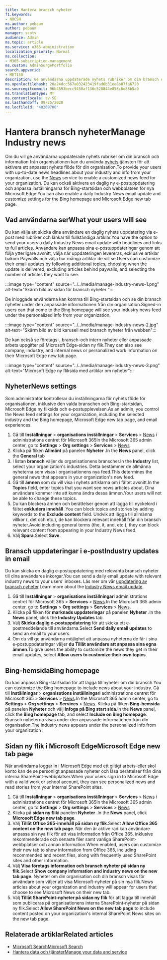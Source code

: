 ```yaml
---
title: Hantera bransch nyheter
f1.keywords:
- NOCSH
ms.author: pebaum
author: pebaum
manager: scotv
audience: Admin
ms.topic: article
ms.service: o365-administration
localization_priority: Normal
ms.collection:
- M365-subscription-management
ms.custom: AdminSurgePortfolio
search.appverid:
- MET150
description: Ge användarna uppdaterade nyhets rubriker om din bransch och information från din organisation, Använd nyhets tjänsten för att aktivera ett anpassat nyhets flöde för din organisation.
ms.openlocfilehash: 20a24dcc567a032423419fad6b31ee8b87fa6720
ms.sourcegitcommit: 96b4593becc9450af136c528844e858c6e88b5a9
ms.translationtype: MT
ms.contentlocale: sv-SE
ms.lasthandoff: 09/25/2020
ms.locfileid: "48269700"
---
```

# <a name="manage-industry-news"></a><span data-ttu-id="c9bc7-103">Hantera bransch nyheter</span><span class="sxs-lookup"><span data-stu-id="c9bc7-103">Manage Industry news</span></span>

<span data-ttu-id="c9bc7-104">Om du vill ge användarna uppdaterade nyhets rubriker om din bransch och information från organisationen kan du använda [nyhets](https://admin.microsoft.com/adminportal/home?#/Settings/Services/:/Settings/L1/BingNews) tjänsten för att aktivera ett anpassat nyhets flöde för din organisation.</span><span class="sxs-lookup"><span data-stu-id="c9bc7-104">To provide your users with up-to-date news headlines about your industry and info from your organization, use the [News](https://admin.microsoft.com/adminportal/home?#/Settings/Services/:/Settings/L1/BingNews) service to enable a customized news feed for your organization.</span></span> <span data-ttu-id="c9bc7-105">Du kan också aktivera en daglig ny e-postuppdatering och anpassa inställningarna för Bing-startsidan och webbplatsen för nya Microsoft Edge.</span><span class="sxs-lookup"><span data-stu-id="c9bc7-105">You can also enable a daily Industry News email update and customize settings for the Bing homepage and Microsoft Edge new tab page.</span></span>

## <a name="what-your-users-will-see"></a><span data-ttu-id="c9bc7-106">Vad användarna ser</span><span class="sxs-lookup"><span data-stu-id="c9bc7-106">What your users will see</span></span>

<span data-ttu-id="c9bc7-107">Du kan välja att skicka dina användare en daglig nyhets uppdatering via e-post med rubriker och länkar till fullständiga artiklar.</span><span class="sxs-lookup"><span data-stu-id="c9bc7-107">You have the option to send your users a daily Industry News email update with headlines and links to full articles.</span></span> <span data-ttu-id="c9bc7-108">Användare kan anpassa sina e-postuppdateringar genom att följa ytterligare avsnitt, välja när uppdateringen levereras, exklusive artiklar bakom Paywalls och välja hur många artiklar de vill se.</span><span class="sxs-lookup"><span data-stu-id="c9bc7-108">Users can customize their email updates by following additional topics, choosing when the update is delivered, excluding articles behind paywalls, and selecting the number of articles they want to see.</span></span>

:::image type="content" source="../../media/manage-industry-news-1.png" alt-text="Skärm bild av sidan för bransch nyheter ":::

<span data-ttu-id="c9bc7-110">De inloggade användarna kan komma till Bing-startsidan och se din bransch nyheter under den anpassade informationen från din organisation.</span><span class="sxs-lookup"><span data-stu-id="c9bc7-110">Signed-in users can that come to the Bing homepage will see your industry news feed under the personalized info from your organization.</span></span>

:::image type="content" source="../../media/manage-industry-news-2.jpg" alt-text="Skärm bild av bild karusell med bransch nyheter från webben":::

<span data-ttu-id="c9bc7-112">De kan också se företags-, bransch-och intern nyheter eller anpassade arbets uppgifter på Microsoft Edge-sidan ny flik.</span><span class="sxs-lookup"><span data-stu-id="c9bc7-112">They can also see company, industry, and internal news or personalized work information on their Microsoft Edge new tab page.</span></span>

:::image type="content" source="../../media/manage-industry-news-3.png" alt-text="Microsoft Edge ny fliksida med artiklar om nyheter":::

## <a name="news-settings"></a><span data-ttu-id="c9bc7-114">Nyheter</span><span class="sxs-lookup"><span data-stu-id="c9bc7-114">News settings</span></span>

<span data-ttu-id="c9bc7-115">Som administratör kontrollerar du inställningarna för nyhets flöde för organisationen, inklusive den valda branschen och Bing-startsidan, Microsoft Edge ny fliksida och e-postupplevelsen.</span><span class="sxs-lookup"><span data-stu-id="c9bc7-115">As an admin, you control the News feed settings for your organization, including the selected industry and the Bing homepage, Microsoft Edge new tab page, and email experiences.</span></span>

1. <span data-ttu-id="c9bc7-116">Gå till **Inställningar**  >  **organisations inställningar**  >  **Services**  >  [News](https://admin.microsoft.com/adminportal/home?#/Settings/Services/:/Settings/L1/BingNews) i administrations centret för Microsoft 365</span><span class="sxs-lookup"><span data-stu-id="c9bc7-116">In the Microsoft 365 admin center, go to **Settings** > **Org settings** > **Services** > [News](https://admin.microsoft.com/adminportal/home?#/Settings/Services/:/Settings/L1/BingNews)</span></span>
2. <span data-ttu-id="c9bc7-117">Klicka på fliken **Allmänt** på panelen **Nyheter** .</span><span class="sxs-lookup"><span data-stu-id="c9bc7-117">In the **News** panel, click the **General** tab</span></span>
3. <span data-ttu-id="c9bc7-118">I listan **bransch** väljer du organisationens branscher.</span><span class="sxs-lookup"><span data-stu-id="c9bc7-118">In the **Industry** list, select your organization's industries.</span></span> <span data-ttu-id="c9bc7-119">Detta bestämmer de allmänna nyheterna som visas i organisationens nya feed.</span><span class="sxs-lookup"><span data-stu-id="c9bc7-119">This determines the general news that appears in your organization's new feed.</span></span>
4. <span data-ttu-id="c9bc7-120">Gå till **ämnen** som du vill visa i nyhets artiklarna om i fältet avsnitt.</span><span class="sxs-lookup"><span data-stu-id="c9bc7-120">In the **Topics** field, enter topics that you want see news articles about.</span></span> <span data-ttu-id="c9bc7-121">Dina användare kommer inte att kunna ändra dessa ämnen.</span><span class="sxs-lookup"><span data-stu-id="c9bc7-121">Your users will not be able to change these topics.</span></span>
5. <span data-ttu-id="c9bc7-122">Du kan blockera ämnen och berättelser genom att lägga till nyckelord i fältet **exkludera innehåll** .</span><span class="sxs-lookup"><span data-stu-id="c9bc7-122">You can block topics and stories by adding keywords to the **Exclude content** field.</span></span> <span data-ttu-id="c9bc7-123">Undvik att lägga till allmänna villkor (, det och etc.), de kan blockera relevant innehåll från din bransch nyheter.</span><span class="sxs-lookup"><span data-stu-id="c9bc7-123">Avoid including general terms (the, it, and, etc.), they can block relevant content from appearing in your Industry News feed.</span></span>
6. <span data-ttu-id="c9bc7-124">Välj **Spara**.</span><span class="sxs-lookup"><span data-stu-id="c9bc7-124">Select **Save**.</span></span>

## <a name="industry-updates-in-email"></a><span data-ttu-id="c9bc7-125">Bransch uppdateringar i e-post</span><span class="sxs-lookup"><span data-stu-id="c9bc7-125">Industry updates in email</span></span>

<span data-ttu-id="c9bc7-126">Du kan skicka en daglig e-postuppdatering med relevanta bransch nyheter till dina användares inkorgar.</span><span class="sxs-lookup"><span data-stu-id="c9bc7-126">You can send a daily email update with relevant industry news to your users' inboxes.</span></span> <span data-ttu-id="c9bc7-127">Läs mer om vår [uppdatering av bransch nyheter](https://newspro.microsoft.com/baw/faq).</span><span class="sxs-lookup"><span data-stu-id="c9bc7-127">Learn more about the [Industry News email update](https://newspro.microsoft.com/baw/faq).</span></span>

1. <span data-ttu-id="c9bc7-128">Gå till **Inställningar**  >  **organisations inställningar**i administrations centret för Microsoft 365  >  **Services**  >  [News](https://admin.microsoft.com/adminportal/home?#/Settings/Services/:/Settings/L1/BingNews).</span><span class="sxs-lookup"><span data-stu-id="c9bc7-128">In the Microsoft 365 admin center, go to **Settings** > **Org settings** > **Services** > [News](https://admin.microsoft.com/adminportal/home?#/Settings/Services/:/Settings/L1/BingNews).</span></span>
2. <span data-ttu-id="c9bc7-129">Klicka på fliken för **marknads uppdateringar** på panelen **Nyheter** .</span><span class="sxs-lookup"><span data-stu-id="c9bc7-129">In the **News** panel, click the **Industry Updates** tab.</span></span>
3. <span data-ttu-id="c9bc7-130">Välj **Skicka daglig e-postuppdatering** för att skicka ett e-postmeddelande till användarna.</span><span class="sxs-lookup"><span data-stu-id="c9bc7-130">Select **Send daily email updates** to send an email to your users.</span></span>
4. <span data-ttu-id="c9bc7-131">Om du vill ge användarna möjlighet att anpassa nyheterna de får i sina e-postuppdateringar väljer **du Tillåt användare att anpassa sina egna ämnen**.</span><span class="sxs-lookup"><span data-stu-id="c9bc7-131">To give users the ability to customize the news they get in their email updates, select **Allow users to customize their own topics**.</span></span>

## <a name="bing-homepage"></a><span data-ttu-id="c9bc7-132">Bing-hemsida</span><span class="sxs-lookup"><span data-stu-id="c9bc7-132">Bing homepage</span></span>

<span data-ttu-id="c9bc7-133">Du kan anpassa Bing-startsidan för att lägga till nyheter om din bransch.</span><span class="sxs-lookup"><span data-stu-id="c9bc7-133">You can customize the Bing homepage to include news about your industry.</span></span> <span data-ttu-id="c9bc7-134">Gå till **Inställningar**  >  **organisations inställningar**i administrations centret för Microsoft 365  >  **Services**  >  [News](https://admin.microsoft.com/adminportal/home?#/Settings/Services/:/Settings/L1/BingNews).</span><span class="sxs-lookup"><span data-stu-id="c9bc7-134">In the Microsoft 365 admin center, go to **Settings** > **Org settings** > **Services** > [News](https://admin.microsoft.com/adminportal/home?#/Settings/Services/:/Settings/L1/BingNews).</span></span> <span data-ttu-id="c9bc7-135">Klicka på fliken **Bing-hemsida** på panelen **Nyheter** och välj **Infoga på Bing start sida**.</span><span class="sxs-lookup"><span data-stu-id="c9bc7-135">In the **News** panel, click the **Bing homepage** tab, and select **Include on Bing homepage**.</span></span> <span data-ttu-id="c9bc7-136">Bransch nyheterna visas under den anpassade informationen från din organisation.</span><span class="sxs-lookup"><span data-stu-id="c9bc7-136">The industry news appears under the personalized info from your organization .</span></span>

## <a name="microsoft-edge-new-tab-page"></a><span data-ttu-id="c9bc7-137">Sidan ny flik i Microsoft Edge</span><span class="sxs-lookup"><span data-stu-id="c9bc7-137">Microsoft Edge new tab page</span></span>

<span data-ttu-id="c9bc7-138">När användarna loggar in i Microsoft Edge med ett giltigt arbets-eller skol konto kan de se personligt anpassade nyheter och läsa berättelser från dina interna SharePoint-webbplatser.</span><span class="sxs-lookup"><span data-stu-id="c9bc7-138">When your users sign in to Microsoft Edge with a valid work or school account, they can see personalized news and read stories from your internal SharePoint sites.</span></span>

1. <span data-ttu-id="c9bc7-139">Gå till **Inställningar**  >  **organisations inställningar**  >  **Services**  >  [News](https://admin.microsoft.com/adminportal/home?#/Settings/Services/:/Settings/L1/BingNews) i administrations centret för Microsoft 365</span><span class="sxs-lookup"><span data-stu-id="c9bc7-139">In the Microsoft 365 admin center, go to **Settings** > **Org settings** > **Services** > [News](https://admin.microsoft.com/adminportal/home?#/Settings/Services/:/Settings/L1/BingNews)</span></span>
2. <span data-ttu-id="c9bc7-140">Klicka på **sidan ny flik**i panelen **Nyheter** .</span><span class="sxs-lookup"><span data-stu-id="c9bc7-140">In the **News** panel, click **Microsoft Edge new tab page**.</span></span>
3. <span data-ttu-id="c9bc7-141">Välj **Tillåt Office 365-innehåll på sidan ny flik**.</span><span class="sxs-lookup"><span data-stu-id="c9bc7-141">Select **Allow Office 365 content on the new tab page**.</span></span> <span data-ttu-id="c9bc7-142">När den är aktive rad kan användare anpassa sin nya flik för att visa information från Office 365, inklusive rekommenderade och senaste filer samt vanliga SharePoint-webbplatser och annan information.</span><span class="sxs-lookup"><span data-stu-id="c9bc7-142">When enabled, users can customize their new tab to show information from Office 365, including recommended and recent files, along with frequently used SharePoint sites and other information.</span></span>
4. <span data-ttu-id="c9bc7-143">Välj **Visa företags information och bransch nyheter på sidan ny flik**.</span><span class="sxs-lookup"><span data-stu-id="c9bc7-143">Select **Show company information and industry news on the new tab page**.</span></span> <span data-ttu-id="c9bc7-144">Nyheter om din organisation och din bransch visas för användare som väljer att visa Microsoft-nyheter på sin nya flik.</span><span class="sxs-lookup"><span data-stu-id="c9bc7-144">News articles about your organization and industry will appear for users that choose to see Microsoft News on their new tab.</span></span>
5. <span data-ttu-id="c9bc7-145">Välj **Tillåt SharePoint-nyheter på sidan ny flik** för att lägga till innehåll som publiceras på organisationens interna SharePoint-nyheter på sidan ny flik.</span><span class="sxs-lookup"><span data-stu-id="c9bc7-145">Select **Allow SharePoint News on the new tab page** to include content posted on your organization's internal SharePoint News sites on the new tab page.</span></span>

## <a name="related-articles"></a><span data-ttu-id="c9bc7-146">Relaterade artiklar</span><span class="sxs-lookup"><span data-stu-id="c9bc7-146">Related articles</span></span>

- [<span data-ttu-id="c9bc7-147">Microsoft Search</span><span class="sxs-lookup"><span data-stu-id="c9bc7-147">Microsoft Search</span></span>](https://docs.microsoft.com/microsoftsearch/)
- [<span data-ttu-id="c9bc7-148">Hantera data och tjänster</span><span class="sxs-lookup"><span data-stu-id="c9bc7-148">Manage your data and service</span></span>](https://docs.microsoft.com/microsoft-365/admin/manage)
